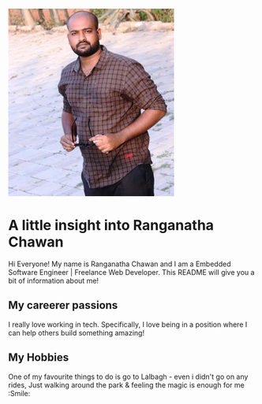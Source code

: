 ![Headshot](Ranganatha-Chawan.JPG)

# A little insight into Ranganatha Chawan
Hi Everyone! My name is Ranganatha Chawan and I am a Embedded Software Engineer | Freelance Web Developer. This README will give you a bit of information about me!

## My careerer passions
I really love working in tech. Specifically, I love being in a position where I can help others build something amazing!

## My Hobbies
One of my favourite things to do is go to Lalbagh - even i didn't go on any rides, Just walking around the park & feeling the magic is enough for me :Smile:




